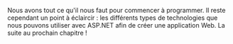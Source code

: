 Nous avons tout ce qu'il nous faut pour commencer à programmer. Il reste cependant un point à éclaircir : les différents types de technologies que nous pouvons utiliser avec ASP.NET afin de créer une application Web. La suite au prochain chapitre !
